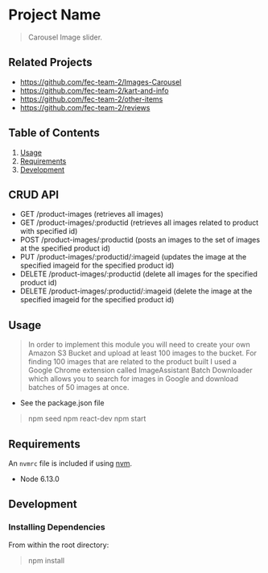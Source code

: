 # Project Name

> Carousel Image slider.

## Related Projects

  - https://github.com/fec-team-2/Images-Carousel
  - https://github.com/fec-team-2/kart-and-info
  - https://github.com/fec-team-2/other-items
  - https://github.com/fec-team-2/reviews

## Table of Contents

1. [Usage](#Usage)
2. [Requirements](#requirements)
3. [Development](#development)

## CRUD API
- GET /product-images (retrieves all images)
- GET /product-images/:productid (retrieves all images related to product with specified id)
- POST /product-images/:productid (posts an images to the set of images at the specified product id)
- PUT /product-images/:productid/:imageid (updates the image at the specified imageid for the specified product id)
- DELETE /product-images/:productid (delete all images for the specified product id)
- DELETE /product-images/:productid/:imageid (delete the image at the specified imageid for the specified product id)

## Usage

> In order to implement this module you will need to create your own Amazon S3 Bucket and upload at least 100 images to the bucket.
For finding 100 images that are related to the product built I used a Google Chrome extension called ImageAssistant Batch Downloader which allows you to search for images in Google and download batches of 50 images at once.

- See the package.json file
> npm seed
> npm react-dev
> npm start


## Requirements

An `nvmrc` file is included if using [nvm](https://github.com/creationix/nvm).

- Node 6.13.0

## Development

### Installing Dependencies
From within the root directory:
> npm install


